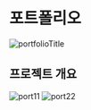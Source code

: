 # 포트폴리오

![portfolioTitle](https://user-images.githubusercontent.com/96723716/209496862-f977e562-f18c-4fad-980f-e45a1d9737dd.png)

## 프로젝트 개요

![port11](https://user-images.githubusercontent.com/96723716/209497144-d40fdbc6-c937-41be-ba92-9a25b20fa625.gif)
![port22](https://user-images.githubusercontent.com/96723716/209497234-8314ecac-cbe2-41ba-9a3d-0fd4e58579f4.gif)

